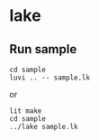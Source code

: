 # lake

## Run sample
```shell
cd sample
luvi .. -- sample.lk
```

or

```shell
lit make
cd sample
../lake sample.lk
```
 
